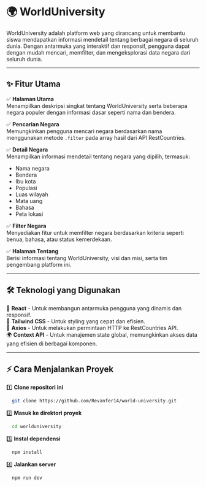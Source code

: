 # 🌍 WorldUniversity

WorldUniversity adalah platform web yang dirancang untuk membantu siswa mendapatkan informasi mendetail tentang berbagai negara di seluruh dunia. Dengan antarmuka yang interaktif dan responsif, pengguna dapat dengan mudah mencari, memfilter, dan mengeksplorasi data negara dari seluruh dunia.

---

## ✨ Fitur Utama

✅ **Halaman Utama**  
Menampilkan deskripsi singkat tentang WorldUniversity serta beberapa negara populer dengan informasi dasar seperti nama dan bendera.

✅ **Pencarian Negara**  
Memungkinkan pengguna mencari negara berdasarkan nama menggunakan metode `.filter` pada array hasil dari API RestCountries.

✅ **Detail Negara**  
Menampilkan informasi mendetail tentang negara yang dipilih, termasuk:
- Nama negara
- Bendera
- Ibu kota
- Populasi
- Luas wilayah
- Mata uang
- Bahasa
- Peta lokasi

✅ **Filter Negara**  
Menyediakan fitur untuk memfilter negara berdasarkan kriteria seperti benua, bahasa, atau status kemerdekaan.

✅ **Halaman Tentang**  
Berisi informasi tentang WorldUniversity, visi dan misi, serta tim pengembang platform ini.

---

## 🛠 Teknologi yang Digunakan

🚀 **React** - Untuk membangun antarmuka pengguna yang dinamis dan responsif.  
🎨 **Tailwind CSS** - Untuk styling yang cepat dan efisien.  
🔗 **Axios** - Untuk melakukan permintaan HTTP ke RestCountries API.  
🌍 **Context API** - Untuk manajemen state global, memungkinkan akses data yang efisien di berbagai komponen.  

---

## ⚡ Cara Menjalankan Proyek

1️⃣ **Clone repositori ini**  
```bash
  git clone https://github.com/Revanfer14/world-university.git
```

2️⃣ **Masuk ke direktori proyek**  
```bash
  cd worlduniversity
```

3️⃣ **Instal dependensi**  
```bash
  npm install
```

4️⃣ **Jalankan server**  
```bash
  npm run dev
```

